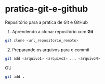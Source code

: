 # pratica-git-e-github
Repositório para a prática de Git e GitHub

1. Aprendendo a clonar repositório com **Git**

```bash
git clone <url_repositorio_remoto>
```

2. Preparando os arquivos para o commit

```bash
git add <arquivo1> <arquivo2> ... <arquivoN>
```
OU
```bash
git add . 
```